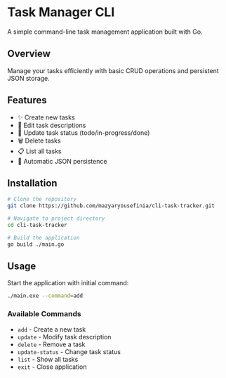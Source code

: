 # Task Manager CLI

A simple command-line task management application built with Go.

## Overview
Manage your tasks efficiently with basic CRUD operations and persistent JSON storage.

## Features
- ✨ Create new tasks
- 📝 Edit task descriptions
- 🔄 Update task status (todo/in-progress/done)
- 🗑️ Delete tasks
- 📋 List all tasks
- 💾 Automatic JSON persistence

## Installation

```bash
# Clone the repository
git clone https://github.com/mazyaryousefinia/cli-task-tracker.git

# Navigate to project directory
cd cli-task-tracker

# Build the application
go build ./main.go
```

## Usage


Start the application with initial command:
```bash
./main.exe --command=add
```

### Available Commands
- `add` - Create a new task
- `update` - Modify task description
- `delete` - Remove a task
- `update-status` - Change task status
- `list` - Show all tasks
- `exit` - Close application
